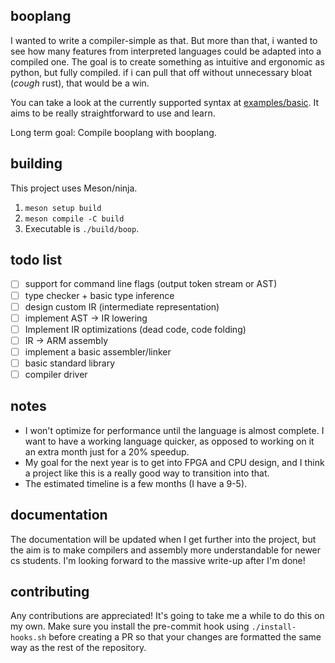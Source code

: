 ## booplang
I wanted to write a compiler-simple as that. But more than that, i wanted to see how many features from interpreted languages could be adapted into a compiled one. The goal is to create something as intuitive and ergonomic as python, but fully compiled. if i can pull that off without unnecessary bloat (*cough* rust), that would be a win.

You can take a look at the currently supported syntax at [examples/basic](https://github.com/boopdotpng/booplang/blob/master/examples/basic.boop). It aims to be really straightforward to use and learn.

Long term goal: Compile booplang with booplang.

## building
This project uses Meson/ninja. 
1. `meson setup build`
2. `meson compile -C build` 
3. Executable is `./build/boop`.

## todo list
- [ ] support for command line flags (output token stream or AST)
- [ ] type checker + basic type inference
- [ ] design custom IR (intermediate representation)
- [ ] implement AST -> IR lowering
- [ ] Implement IR optimizations (dead code, code folding)
- [ ] IR -> ARM assembly
- [ ] implement a basic assembler/linker
- [ ] basic standard library
- [ ] compiler driver

## notes 
- I won't optimize for performance until the language is almost complete. I want to have a working language quicker, as opposed to working on it an extra month just for a 20% speedup. 
- My goal for the next year is to get into FPGA and CPU design, and I think a project like this is a really good way to transition into that.  
- The estimated timeline is a few months (I have a 9-5). 

## documentation 
The documentation will be updated when I get further into the project, but the aim is to make compilers and assembly more understandable for newer cs students. I'm looking forward to the massive write-up after I'm done! 

## contributing
Any contributions are appreciated! It's going to take me a while to do this on my own. Make sure you install the pre-commit hook using `./install-hooks.sh` before creating a PR so that your changes are formatted the same way as the rest of the repository. 